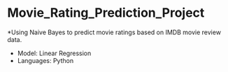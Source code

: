 # Movie_Rating_Prediction_Project
*Using Naive Bayes to predict movie ratings based on IMDB movie review data.
- Model: Linear Regression
- Languages: Python
